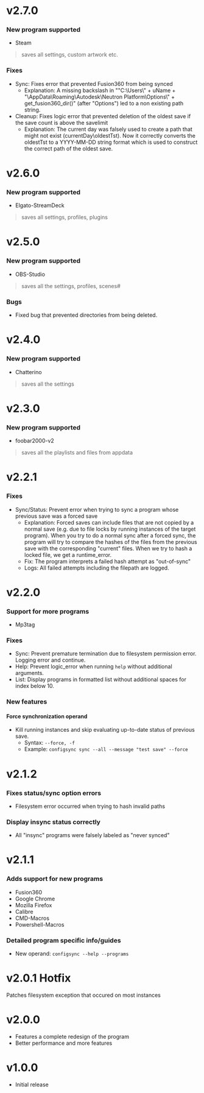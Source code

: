 # v2.7.0
### New program supported
- Steam
> saves all settings, custom artwork etc.

### Fixes
- Sync: Fixes error that prevented Fusion360 from being synced
    - Explanation: A missing backslash in ""C:\\Users\\" + uName + "\\AppData\\Roaming\\Autodesk\\Neutron Platform\\Options\\" + get_fusion360_dir()" (after "Options") led to a non existing path string.
- Cleanup: Fixes logic error that prevented deletion of the oldest save if the save count is above the savelimit
    - Explanation: The current day was falsely used to create a path that might not exist (currentDay\\oldestTst). Now it correctly converts the oldestTst to a YYYY-MM-DD string format which is used to construct the correct path of the oldest save.

# v2.6.0
### New program supported
- Elgato-StreamDeck
> saves all settings, profiles, plugins

# v2.5.0
### New program supported
- OBS-Studio
> saves all the settings, profiles, scenes#

### Bugs
- Fixed bug that prevented directories from being deleted.

# v2.4.0
### New program supported
- Chatterino
> saves all the settings

# v2.3.0
### New program supported
- foobar2000-v2
> saves all the playlists and files from appdata

# v2.2.1
### Fixes
- Sync/Status: Prevent error when trying to sync a program whose previous save was a forced save
    - Explanation: Forced saves can include files that are not copied by a normal save (e.g. due to file locks by running instances of the target program). When you try to do a normal sync after a forced sync, the program will try to compare the hashes of the files from the previous save with the corresponding "current" files. When we try to hash a locked file, we get a runtime_error.
    - Fix: The program interprets a failed hash attempt as "out-of-sync"
    - Logs: All failed attempts including the filepath are logged.

# v2.2.0
### Support for more programs
- Mp3tag
### Fixes
- Sync: Prevent premature termination due to filesystem permission error. Logging error and continue.
- Help: Prevent logic_error when running `help` without additional arguments.
- List: Display programs in formatted list without additional spaces for index below 10.
### New features
#### Force synchronization operand
- Kill running instances and skip evaluating up-to-date status of previous save.
    - Syntax: `--force, -f`
    - Example: `configsync sync --all --message "test save" --force`

# v2.1.2
### Fixes status/sync option errors
- Filesystem error occurred when trying to hash invalid paths
### Display insync status correctly
- All "insync" programs were falsely labeled as "never synced"

# v2.1.1
### Adds support for new programs
- Fusion360
- Google Chrome
- Mozilla Firefox
- Calibre
- CMD-Macros
- Powershell-Macros
### Detailed program specific info/guides
- New operand: `configsync --help --programs`

# v2.0.1 Hotfix
Patches filesystem exception that occured on most instances

# v2.0.0
- Features a complete redesign of the program
- Better performance and more features

# v1.0.0
- Initial release